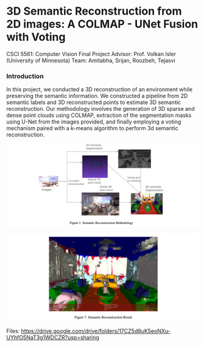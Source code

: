 # 3D Semantic Reconstruction from 2D images: A COLMAP - UNet Fusion with Voting

CSCI 5561: Computer Vision Final Project
Advisor: Prof. Volkan Isler (University of Minnesota)
Team: Amitabha, Srijan, Roozbeh, Tejasvi

### Introduction
In this project, we conducted a 3D reconstruction of an environment while preserving the semantic information. We constructed a pipeline from 2D semantic labels and 3D reconstructed points to estimate 3D semantic reconstruction. Our methodology involves the generation of 3D sparse and dense point clouds using COLMAP, extraction of the segmentation masks using U-Net from the images provided, and finally employing a voting mechanism paired with a k-means algorithm to perform 3d semantic reconstruction.

![image1](https://github.com/srijanpal07/3D-Semantic-Segmentation-From-2D-Images/blob/main/1.png)

![image2](https://github.com/adeb567/3d-Semantic-Reconstruction/blob/main/2.png?raw=true)


Files: https://drive.google.com/drive/folders/17CZ5d8uK5eoNXu-UYhfO5NaT3g1WDCZR?usp=sharing

